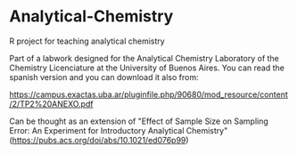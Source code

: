 # Analytical-Chemistry
R project for teaching analytical chemistry

Part of a labwork designed for the Analytical Chemistry Laboratory of the Chemistry Licenciature at the University of Buenos Aires. You can read the spanish version and you can download it also from:

https://campus.exactas.uba.ar/pluginfile.php/90680/mod_resource/content/2/TP2%20ANEXO.pdf

Can be thought as an extension of "Effect of Sample Size on Sampling Error: An Experiment for Introductory Analytical Chemistry" (https://pubs.acs.org/doi/abs/10.1021/ed076p99)

